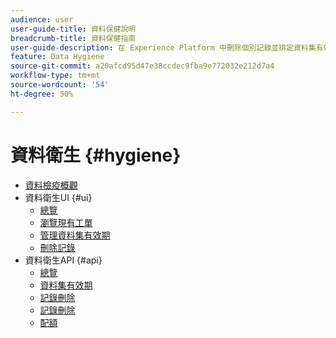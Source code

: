 ```yaml
---
audience: user
user-guide-title: 資料保健說明
breadcrumb-title: 資料保健指南
user-guide-description: 在 Experience Platform 中刪除個別記錄並排定資料集有效日期，以進行資料清理、匿名資料移除及資料最小化。
feature: Data Hygiene
source-git-commit: a20afcd95d47e38ccdec9fba9e772032e212d7a4
workflow-type: tm+mt
source-wordcount: '54'
ht-degree: 50%

---
```



# 資料衛生 {#hygiene}

* [資料檢疫概觀](./home.md)
* 資料衛生UI {#ui}
   * [總覽](./ui/overview.md)
   * [瀏覽現有工單](./ui/browse.md)
   * [管理資料集有效期](./ui/dataset-expiration.md)
   * [刪除記錄](./ui/record-delete.md)
* 資料衛生API {#api}
   * [總覽](./api/overview.md)
   * [資料集有效期](./api/dataset-expiration.md)
   * [記錄刪除](./api/jobs.md)
   * [記錄刪除](./api/workorder.md)
   * [配額](./api/quota.md)
